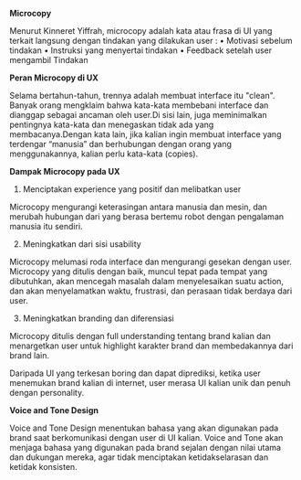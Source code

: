 **Microcopy**

Menurut Kinneret Yiffrah, microcopy adalah kata atau frasa di UI yang terkait langsung dengan tindakan yang dilakukan user :
•	Motivasi sebelum tindakan
•	Instruksi yang menyertai tindakan
•	Feedback setelah user mengambil Tindakan

**Peran Microcopy di UX**

Selama bertahun-tahun, trennya adalah membuat interface itu "clean".
Banyak orang mengklaim bahwa kata-kata membebani interface dan dianggap sebagai ancaman oleh user.Di sisi lain, juga meminimalkan pentingnya kata-kata dan menegaskan tidak ada yang membacanya.Dengan kata lain, jika kalian ingin membuat interface yang terdengar “manusia” dan berhubungan dengan orang yang menggunakannya, kalian perlu kata-kata (copies).

**Dampak Microcopy pada UX**
1.	Menciptakan experience yang positif dan melibatkan user	

Microcopy mengurangi keterasingan antara manusia dan mesin, dan merubah hubungan dari yang berasa bertemu robot dengan pengalaman manusia itu sendiri.

2.	Meningkatkan dari sisi usability

Microcopy melumasi roda interface dan mengurangi gesekan dengan user. Microcopy yang ditulis dengan baik, muncul tepat pada tempat yang dibutuhkan, akan mencegah masalah dalam menyelesaikan suatu action, dan akan menyelamatkan waktu, frustrasi, dan perasaan tidak berdaya dari user.

3.	Meningkatkan branding dan diferensiasi

Microcopy ditulis dengan full understanding tentang brand kalian dan menargetkan user untuk highlight karakter brand dan  membedakannya dari brand lain.

Daripada UI yang terkesan boring dan dapat diprediksi, ketika user menemukan brand kalian di internet, user merasa UI kalian unik dan penuh dengan personality.

**Voice and Tone Design**

Voice and Tone Design menentukan bahasa yang akan digunakan pada brand saat berkomunikasi dengan user di UI kalian. Voice and Tone akan menjaga bahasa yang digunakan pada brand sejalan dengan nilai utama dan dukungan mereka, agar tidak menciptakan ketidakselarasan dan ketidak konsisten.

